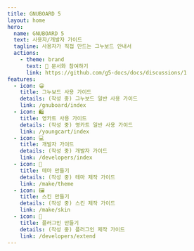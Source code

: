 ```yaml
---
title: GNUBOARD 5
layout: home
hero:
  name: GNUBOARD 5
  text: 사용자/개발자 가이드
  tagline: 사용자가 직접 만드는 그누보드 안내서
  actions:
    - theme: brand
      text: 📝 문서화 참여하기
      link: https://github.com/g5-docs/docs/discussions/1
features:
  - icon: 😀
    title: 그누보드 사용 가이드
    details: (작성 중) 그누보드 일반 사용 가이드
    link: /gnuboard/index
  - icon: 🛍️
    title: 영카트 사용 가이드
    details: (작성 중) 영카트 일반 사용 가이드
    link: /youngcart/index
  - icon: 💻
    title: 개발자 가이드
    details: (작성 중) 개발자 가이드
    link: /developers/index
  - icon: 🎁
    title: 테마 만들기
    details: (작성 중) 테마 제작 가이드
    link: /make/theme
  - icon: 🖼️
    title: 스킨 만들기
    details: (작성 중) 스킨 제작 가이드
    link: /make/skin
  - icon: 🧩
    title: 플러그인 만들기
    details: (작성 중) 플러그인 제작 가이드
    link: /developers/extend
---
```

